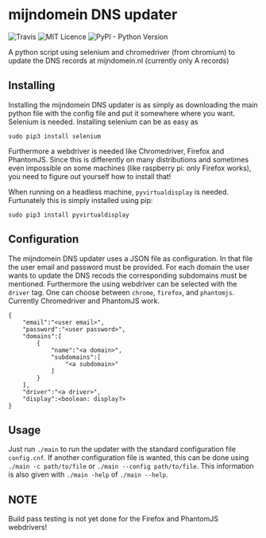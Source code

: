 # mijndomein DNS updater
![Travis](https://img.shields.io/travis/Jojojoppe/mijndomeinDNSupdater.svg)
![MIT Licence](https://img.shields.io/badge/license-MIT-blue.svg)
![PyPI - Python Version](https://img.shields.io/pypi/pyversions/Django.svg)

A python script using selenium and chromedriver (from chromium) to update the DNS records at mijndomein.nl (currently only A records)

## Installing
Installing the mijndomein DNS updater is as simply as downloading the main python file with the config file and put it somewhere where you want. Selenium is needed. Installing selenium can be as easy as
```
sudo pip3 install selenium
```
Furthermore a webdriver is needed like Chromedriver, Firefox and PhantomJS. Since this is differently on many distributions and sometimes even impossible on some machines (like raspberry pi: only Firefox works), you need to figure out yourself how to install that!

When running on a headless machine, `pyvirtualdisplay` is needed. Furtunately this is simply installed using pip:
```
sudo pip3 install pyvirtualdisplay
```

## Configuration
The mijndomein DNS updater uses a JSON file as configuration. In that file the user email and password must be provided. For each domain the user wants to update the DNS recods the corresponding subdomains must be mentioned. Furthermore the using webdriver can be selected with the `driver` tag. One can choose between `chrome`, `firefox`, and `phantomjs`. Currently Chromedriver and PhantomJS work.
```
{
	"email":"<user email>",
	"password":"<user password>",
	"domains":[
		{
			"name":"<a domain>",
			"subdomains":[
				"<a subdomain>"
			]
		}
	],
	"driver":"<a driver>",
	"display":<boolean: display?>
}

```

## Usage
Just run `./main` to run the updater with the standard configuration file `config.cnf`. If another configuration file is wanted, this can be done using `./main -c path/to/file` or `./main --config path/to/file`.
This information is also given with `./main -help` of `./main --help`.

## NOTE
Build pass testing is not yet done for the Firefox and PhantomJS webdrivers!
